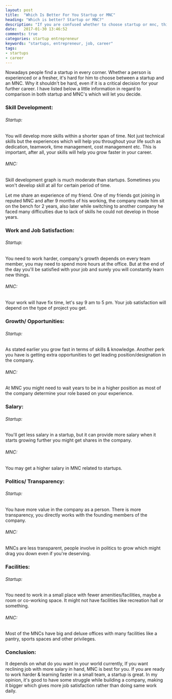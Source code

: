 ```yaml
---
layout: post
title:  "Which Is Better For You Startup or MNC"
heading: "Which is better? Startup or MNC?"
description: "If you are confused whether to choose startup or mnc, this comparison highlights the differences between both and can clear the pros and cons. Rest choose that suits you best"
date:   2017-01-30 13:46:52
comments: true
categories: startup entrepreneur
keywords: "startups, entrepreneur, job, career"
tags:
- startups
- career
---
```


Nowadays people find a startup in every corner. Whether a person is experienced or a fresher, it's hard for him to choose between a startup and an MNC. Why it shouldn't be hard, even if it is a critical decision for your further career.
I have listed below a little information in regard to comparison in both startup and MNC's which will let you decide.

<h3>Skill Development:</h3>
<h6>Startup:</h6> 
You will develop more skills within a shorter span of time. Not just technical skills but the experiences which will help you throughout your life such as dedication, teamwork, time management, cost management etc. This is important, after all, your skills will help you grow faster in your career.
<h6>MNC:</h6> 
Skill development graph is much moderate than startups. Sometimes you won't develop skill at all for certain period of time. 

Let me share an experience of my friend.
One of my friends got joining in reputed MNC and after 9 months of his working, the company made him sit on the bench for 2 years, also later while switching to another company he faced many difficulties due to lack of skills he could not develop in those years.

<h3>Work and Job Satisfaction:</h3>
<h6>Startup:</h6> 
You need to work harder, company's growth depends on every team member, you may need to spend more hours at the office. But at the end of the day you'll be satisfied with your job and surely you will constantly learn new things. 
<h6>MNC:</h6> 
Your work will have fix time, let's say 9 am to 5 pm. Your job satisfaction will depend on the type of project you get.

<h3>Growth/ Opportunities:</h3>
<h6>Startup:</h6> 
As stated earlier you grow fast in terms of skills & knowledge. Another perk you have is getting extra opportunities to get leading position/designation in the company.
<h6>MNC:</h6> 
At MNC you might need to wait years to be in a higher position as most of the company determine your role based on your experience. 

<h3>Salary:</h3>
<h6>Startup:</h6> 
You'll get less salary in a startup, but it can provide more salary when it starts growing further you might get shares in the company.
<h6>MNC:</h6> 
You may get a higher salary in MNC related to startups.

<h3>Politics/ Transparency:</h3>
<h6>Startup:</h6> 
You have more value in the company as a person. There is more transparency, you directly works with the founding members of the company. 
<h6>MNC:</h6> 
MNCs are less transparent, people involve in politics to grow which might drag you down even if you're deserving.


<h3>Facilities:</h3>
<h6>Startup:</h6> 
You need to work in a small place with fewer amenities/facilities, maybe a room or co-working space. It might not have facilities like recreation hall or something.
<h6>MNC:</h6>
Most of the MNCs have big and deluxe offices with many facilities like a pantry, sports spaces and other privileges. 


<h3>Conclusion:</h3>
It depends on what do you want in your world currently, If you want reclining job with more salary in hand, MNC is best for you. If you are ready to work harder & learning faster in a small team, a startup is great.
In my opinion, it's good to have some struggle while building a company, making it bigger which gives more job satisfaction rather than doing same work daily.